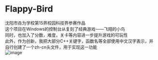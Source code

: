 # Flappy-Bird
沈阳市垚为学校第15界校园科技界参赛作品<br>
这个项目在Windows的控制台从复刻了经典游戏——飞翔的小鸟<br>
同时，也加入了分数，难度，关卡等内容进一步提升游戏的可玩性<br>
此外，作为创新，我把大部分C++关键字，函数名等全部使用中文汉字表示，并自行创建了一个zh-cn头文件，用于实现这一功能<br>
![image](https://github.com/internettrollwatt/Flappy-Bird/assets/125249612/9b4bb09e-82f2-4566-bd5f-64dda33e2a99)
